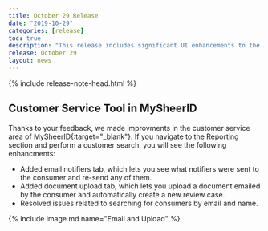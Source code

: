 ```yaml
---
title: October 29 Release
date: "2019-10-29"
categories: [release]
toc: true
description: "This release includes significant UI enhancements to the customer service tool in MySheerID."
release: October 29
layout: news
---
```


{% include release-note-head.html %}


## Customer Service Tool in MySheerID

Thanks to your feedback, we made improvments in the customer service area of [MySheerID](https://my.sheerid.com){:target="_blank"}. If you navigate to the Reporting section and perform a customer search,
you will see the following enhancments:

* Added email notifiers tab, which lets you see what notifiers were sent to the consumer and re-send any of them.
* Added document upload tab, which lets you upload a document emailed by the consumer and automatically create a new review case. 
* Resolved issues related to searching for consumers by email and name.

{% include image.md name="Email and Upload" %}